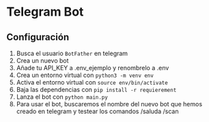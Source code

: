 # Telegram Bot

## Configuración

1. Busca el usuario `BotFather` en telegram
2. Crea un nuevo bot
3. Añade tu API_KEY a .env_ejemplo y renombrelo a .env
4. Crea un entorno virtual con `python3 -m venv env`
5. Activa el entorno virtual con `source env/bin/activate`
6. Baja las dependencias con `pip install -r requierement`
7. Lanza el bot con `python main.py`
8. Para usar el bot, buscaremos el nombre del nuevo bot que hemos creado en telegram y testear los comandos /saluda /scan